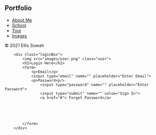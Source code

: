 <!DOCTYPE html>
<html>
<head>
  <title> My First Website</title>

  <link rel="stylesheet" href="./css/style.css"> 

</head>
<body>
    <div class="hero">
        <nav>
            <h2 class = "logo">Portfo<span>lio</span></h2>
            <ul>
                <li><a href="./html/aboutme.html">About Me</a></li>
                <li><a href="https://www.senecacollege.ca/home.html">School</a></li>
                <li><a href="./html/tour.html">Tour</a></li>
                <li><a href="./html/images.html"">Images</a></li>
            </ul>           
        </nav>
        <div id="footer"> &copy; 2021 Ellis Sowah
        </div>

        <div class="loginBox">
            <img src="images/user.png" class="user">
            <h2>Login Here</h2>
            <form>
                <p>Email</p>
                <input type="email" name="" placeholder="Enter Email">
                <p>Password<p/>
                    <input type="password" name="" placeholder="Enter Password">
                    <input type="submit" name="" value="Sign In">
                    <a href="#"> Forget Password</a>
                    




            </form>
        </div>

</body>
</html>

